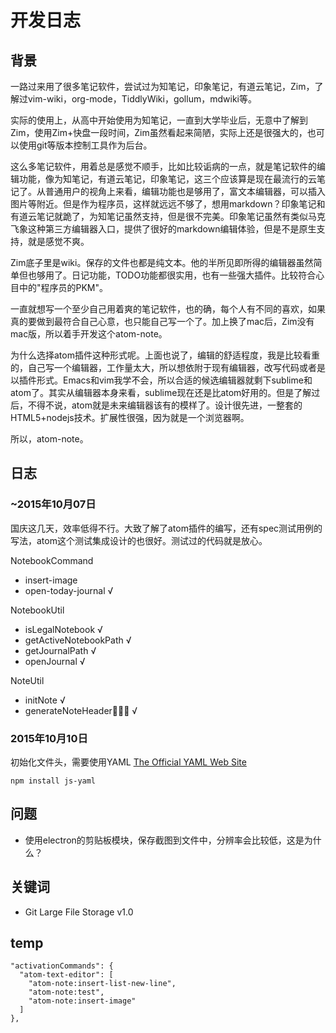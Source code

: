 # 开发日志
## 背景
一路过来用了很多笔记软件，尝试过为知笔记，印象笔记，有道云笔记，Zim，了解过vim-wiki，org-mode，TiddlyWiki，gollum，mdwiki等。

实际的使用上，从高中开始使用为知笔记，一直到大学毕业后，无意中了解到Zim，使用Zim+快盘一段时间，Zim虽然看起来简陋，实际上还是很强大的，也可以使用git等版本控制工具作为后台。

这么多笔记软件，用着总是感觉不顺手，比如比较诟病的一点，就是笔记软件的编辑功能，像为知笔记，有道云笔记，印象笔记，这三个应该算是现在最流行的云笔记了。从普通用户的视角上来看，编辑功能也是够用了，富文本编辑器，可以插入图片等附近。但是作为程序员，这样就远远不够了，想用markdown？印象笔记和有道云笔记就跪了，为知笔记虽然支持，但是很不完美。印象笔记虽然有类似马克飞象这种第三方编辑器入口，提供了很好的markdown编辑体验，但是不是原生支持，就是感觉不爽。

Zim底子里是wiki。保存的文件也都是纯文本。他的半所见即所得的编辑器虽然简单但也够用了。日记功能，TODO功能都很实用，也有一些强大插件。比较符合心目中的"程序员的PKM"。

一直就想写一个至少自己用着爽的笔记软件，也的确，每个人有不同的喜欢，如果真的要做到最符合自己心意，也只能自己写一个了。加上换了mac后，Zim没有mac版，所以着手开发这个atom-note。

为什么选择atom插件这种形式呢。上面也说了，编辑的舒适程度，我是比较看重的，自己写一个编辑器，工作量太大，所以想依附于现有编辑器，改写代码或者是以插件形式。Emacs和vim我学不会，所以合适的候选编辑器就剩下sublime和atom了。其实从编辑器本身来看，sublime现在还是比atom好用的。但是了解过后，不得不说，atom就是未来编辑器该有的模样了。设计很先进，一整套的HTML5+nodejs技术。扩展性很强，因为就是一个浏览器啊。

所以，atom-note。

## 日志
### ~2015年10月07日
国庆这几天，效率低得不行。大致了解了atom插件的编写，还有spec测试用例的写法，atom这个测试集成设计的也很好。测试过的代码就是放心。

NotebookCommand
- insert-image
- open-today-journal √

NotebookUtil
- isLegalNotebook √
- getActiveNotebookPath √
- getJournalPath √
- openJournal √

NoteUtil
- initNote √
- generateNoteHeader √

### 2015年10月10日
初始化文件头，需要使用YAML [The Official YAML Web Site](http://yaml.org/)

```
npm install js-yaml
```

## 问题
- 使用electron的剪贴板模块，保存截图到文件中，分辨率会比较低，这是为什么？

## 关键词
- Git Large File Storage v1.0

## temp

```
"activationCommands": {
  "atom-text-editor": [
    "atom-note:insert-list-new-line",
    "atom-note:test",
    "atom-note:insert-image"
  ]
},
```

